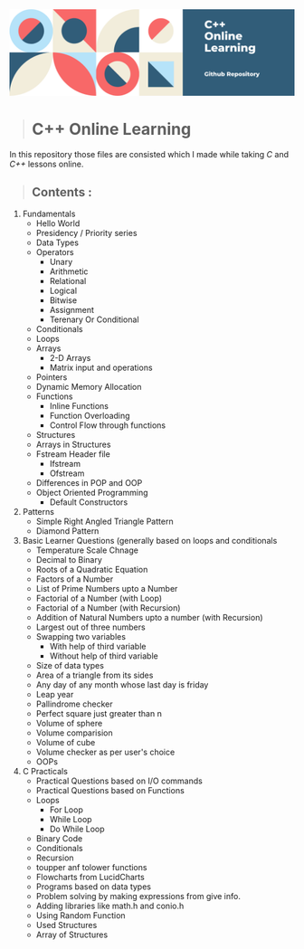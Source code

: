 <img src = "https://github.com/priyanshsingh/Cpp-learning/blob/master/Cpp.png"/>

># **C++ Online Learning**

In this repository those files are consisted which I made while taking *C* and *C++* lessons online.

>## **Contents** :
1. Fundamentals
    * Hello World
    * Presidency / Priority series
    * Data Types
    * Operators
         * Unary
         * Arithmetic
         * Relational
         * Logical
         * Bitwise
         * Assignment
         * Terenary Or Conditional
    * Conditionals
    * Loops
    * Arrays
         * 2-D Arrays
         * Matrix input and operations
    * Pointers
    * Dynamic Memory Allocation
    * Functions
         * Inline Functions
         * Function Overloading
         * Control Flow through functions
    * Structures
    * Arrays in Structures
    * Fstream Header file 
         * Ifstream
         * Ofstream
    * Differences in POP and OOP
    * Object Oriented Programming
         * Default Constructors
2. Patterns
    * Simple Right Angled Triangle Pattern
    * Diamond Pattern
3. Basic Learner Questions (generally based on loops and conditionals
    * Temperature Scale Chnage
    * Decimal to Binary
    * Roots of a Quadratic Equation
    * Factors of a Number
    * List of Prime Numbers upto a Number
    * Factorial of a Number (with Loop)
    * Factorial of a Number (with Recursion)
    * Addition of Natural Numbers upto a number (with Recursion)
    * Largest out of three numbers
    * Swapping two variables
         * With help of third variable
         * Without help of third variable
    * Size of data types
    * Area of a triangle from its sides
    * Any day of any month whose last day is friday
    * Leap year
    * Pallindrome checker
    * Perfect square just greater than n
    * Volume of sphere
    * Volume comparision
    * Volume of cube
    * Volume checker as per user's choice
    * OOPs
4. C Practicals
    * Practical Questions based on I/O commands
    * Practical Questions based on Functions
    * Loops
         * For Loop
         * While Loop
         * Do While Loop
    * Binary Code
    * Conditionals
    * Recursion
    * toupper anf tolower functions
    * Flowcharts from LucidCharts
    * Programs based on data types
    * Problem solving by making expressions from give info.
    * Adding libraries like math.h and conio.h
    * Using Random Function
    * Used Structures 
    * Array of Structures


